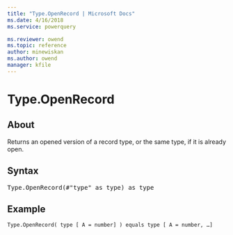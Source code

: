 ```yaml
---
title: "Type.OpenRecord | Microsoft Docs"
ms.date: 4/16/2018
ms.service: powerquery

ms.reviewer: owend
ms.topic: reference
author: minewiskan
ms.author: owend
manager: kfile
---
```

# Type.OpenRecord

  
## About  
Returns an opened version of a record type, or the same type, if it is already open.  
  
## Syntax

<pre>
Type.OpenRecord(#"type" as type) as type  
</pre>
  
## Example  
  
```powerquery-m
Type.OpenRecord( type [ A = number] ) equals type [ A = number, …]  
```  
